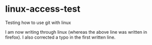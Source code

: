 # linux-access-test
Testing how to use git with linux

I am now writing through linux (whereas the above line was written in firefox).
I also corrected a typo in the first written line.
